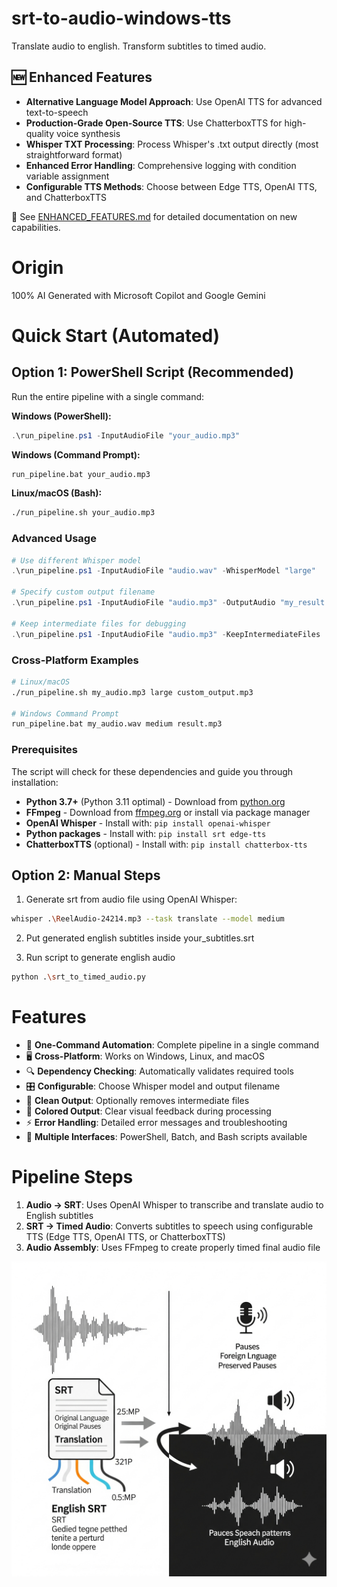 # srt-to-audio-windows-tts
Translate audio to english.
Transform subtitles to timed audio.

## 🆕 Enhanced Features
- **Alternative Language Model Approach**: Use OpenAI TTS for advanced text-to-speech
- **Production-Grade Open-Source TTS**: Use ChatterboxTTS for high-quality voice synthesis
- **Whisper TXT Processing**: Process Whisper's .txt output directly (most straightforward format)
- **Enhanced Error Handling**: Comprehensive logging with condition variable assignment
- **Configurable TTS Methods**: Choose between Edge TTS, OpenAI TTS, and ChatterboxTTS

📖 See [ENHANCED_FEATURES.md](ENHANCED_FEATURES.md) for detailed documentation on new capabilities.

# Origin
100% AI Generated with Microsoft Copilot and Google Gemini

# Quick Start (Automated)

## Option 1: PowerShell Script (Recommended)
Run the entire pipeline with a single command:

**Windows (PowerShell):**
```powershell
.\run_pipeline.ps1 -InputAudioFile "your_audio.mp3"
```

**Windows (Command Prompt):**
```cmd
run_pipeline.bat your_audio.mp3
```

**Linux/macOS (Bash):**
```bash
./run_pipeline.sh your_audio.mp3
```

### Advanced Usage
```powershell
# Use different Whisper model
.\run_pipeline.ps1 -InputAudioFile "audio.wav" -WhisperModel "large"

# Specify custom output filename
.\run_pipeline.ps1 -InputAudioFile "audio.mp3" -OutputAudio "my_result.mp3"

# Keep intermediate files for debugging
.\run_pipeline.ps1 -InputAudioFile "audio.mp3" -KeepIntermediateFiles
```

### Cross-Platform Examples
```bash
# Linux/macOS
./run_pipeline.sh my_audio.mp3 large custom_output.mp3

# Windows Command Prompt
run_pipeline.bat my_audio.wav medium result.mp3
```

### Prerequisites
The script will check for these dependencies and guide you through installation:
- **Python 3.7+** (Python 3.11 optimal) - Download from [python.org](https://python.org)
- **FFmpeg** - Download from [ffmpeg.org](https://ffmpeg.org) or install via package manager
- **OpenAI Whisper** - Install with: `pip install openai-whisper`
- **Python packages** - Install with: `pip install srt edge-tts`
- **ChatterboxTTS** (optional) - Install with: `pip install chatterbox-tts`

## Option 2: Manual Steps

1. Generate srt from audio file using OpenAI Whisper:

```bash
whisper .\ReelAudio-24214.mp3 --task translate --model medium
```

2. Put generated english subtitles inside your_subtitles.srt

3. Run script to generate english audio
```bash
python .\srt_to_timed_audio.py
```

# Features

- 🚀 **One-Command Automation**: Complete pipeline in a single command
- 🖥️ **Cross-Platform**: Works on Windows, Linux, and macOS
- 🔍 **Dependency Checking**: Automatically validates required tools
- 🎛️ **Configurable**: Choose Whisper model and output filename
- 🧹 **Clean Output**: Optionally removes intermediate files
- 🎨 **Colored Output**: Clear visual feedback during processing
- ⚡ **Error Handling**: Detailed error messages and troubleshooting
- 📖 **Multiple Interfaces**: PowerShell, Batch, and Bash scripts available

# Pipeline Steps

1. **Audio → SRT**: Uses OpenAI Whisper to transcribe and translate audio to English subtitles
2. **SRT → Timed Audio**: Converts subtitles to speech using configurable TTS (Edge TTS, OpenAI TTS, or ChatterboxTTS)
3. **Audio Assembly**: Uses FFmpeg to create properly timed final audio file

![foreign audio to srt to english audio](Gemini_Generated_Image_wslw2nwslw2nwslw.png)


